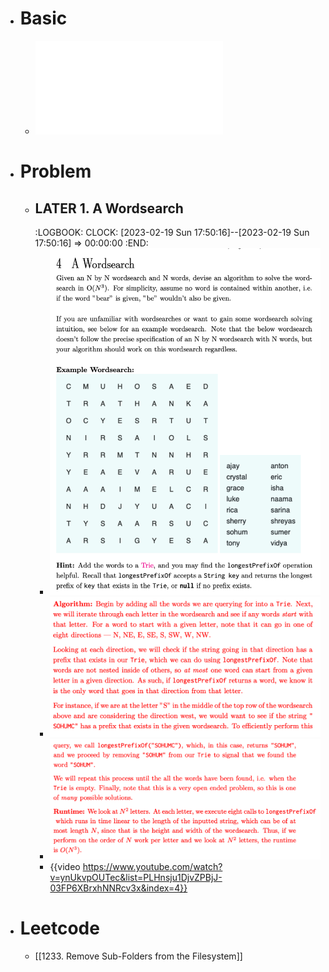 - # Basic
	- ![cs61b 2019 lec22 tries.pdf](../assets/cs61b_2019_lec22_tries_1675839054668_0.pdf)
- # Problem
	- ## LATER 1. A Wordsearch
	  :LOGBOOK:
	  CLOCK: [2023-02-19 Sun 17:50:16]--[2023-02-19 Sun 17:50:16] =>  00:00:00
	  :END:
		- ![image.png](../assets/image_1676857661034_0.png)
		- ![image.png](../assets/image_1676857705222_0.png)
		- ![image.png](../assets/image_1676857717981_0.png)
		- {{video https://www.youtube.com/watch?v=ynUkvpOUTec&list=PLHnsju1DjvZPBjJ-03FP6XBrxhNNRcv3x&index=4}}
- # Leetcode
	- [[1233. Remove Sub-Folders from the Filesystem]]